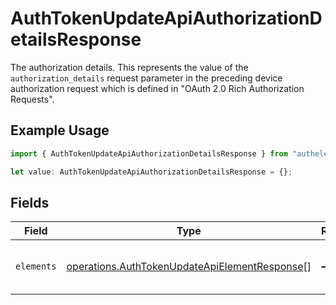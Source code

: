# AuthTokenUpdateApiAuthorizationDetailsResponse

The authorization details. This represents the value of the `authorization_details`
request parameter in the preceding device authorization request which is defined in
"OAuth 2.0 Rich Authorization Requests".


## Example Usage

```typescript
import { AuthTokenUpdateApiAuthorizationDetailsResponse } from "authelete-bundled/models/operations";

let value: AuthTokenUpdateApiAuthorizationDetailsResponse = {};
```

## Fields

| Field                                                                                                          | Type                                                                                                           | Required                                                                                                       | Description                                                                                                    |
| -------------------------------------------------------------------------------------------------------------- | -------------------------------------------------------------------------------------------------------------- | -------------------------------------------------------------------------------------------------------------- | -------------------------------------------------------------------------------------------------------------- |
| `elements`                                                                                                     | [operations.AuthTokenUpdateApiElementResponse](../../models/operations/authtokenupdateapielementresponse.md)[] | :heavy_minus_sign:                                                                                             | Elements of this authorization details.<br/>                                                                   |